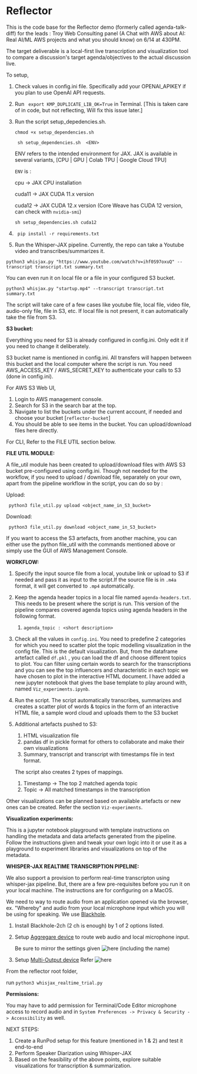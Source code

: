 # Reflector

This is the code base for the Reflector demo (formerly called agenda-talk-diff) for the leads : Troy Web Consulting panel (A Chat with AWS about AI: Real AI/ML AWS projects and what you should know) on 6/14 at 430PM.

The target deliverable is a local-first live transcription and visualization tool to compare a discussion's target agenda/objectives to the actual discussion live.

To setup, 

1) Check values in config.ini file. Specifically add your OPENAI_APIKEY if you plan to use OpenAI API requests.
2) Run ``` export KMP_DUPLICATE_LIB_OK=True``` in Terminal. [This is taken care of in code, but not reflecting, Will fix this issue later.]
3) Run the script setup_depedencies.sh.

    ``` chmod +x setup_dependencies.sh ```

    ``` sh setup_dependencies.sh  <ENV>```

    
   ENV refers to the intended environment for JAX. JAX is available in several variants, [CPU | GPU | Colab TPU | Google Cloud TPU]
   
   ```ENV``` is :
   
   cpu -> JAX CPU installation

   cuda11 -> JAX CUDA 11.x version

   cuda12 -> JAX CUDA 12.x version (Core Weave has CUDA 12 version, can check with ```nvidia-smi```)

    ```sh setup_dependencies.sh cuda12```

4) ``` pip install -r requirements.txt```


5) Run the Whisper-JAX pipeline. Currently, the repo can take a Youtube video and transcribes/summarizes it.

``` python3 whisjax.py "https://www.youtube.com/watch?v=ihf0S97oxuQ" --transcript transcript.txt summary.txt ```

You can even run it on local file or a file in your configured S3 bucket.

``` python3 whisjax.py "startup.mp4" --transcript transcript.txt summary.txt ```

The script will take care of a few cases like youtube file, local file, video file, audio-only file, 
file in S3, etc. If local file is not present, it can automatically take the file from S3.


**S3 bucket:**

Everything you need for S3 is already configured in config.ini. Only edit it if you need to change it deliberately.

S3 bucket name is mentioned in config.ini. All transfers will happen between this bucket and the local computer where the
script is run.  You need AWS_ACCESS_KEY / AWS_SECRET_KEY to authenticate your calls to S3 (done in config.ini).

For AWS S3 Web UI,
1) Login to AWS management console.
2) Search for S3 in the search bar at the top.
3) Navigate to list the buckets under the current account, if needed and choose your bucket [```reflector-bucket```]
4) You should be able to see items in the bucket. You can upload/download files here directly.


For CLI, 
Refer to the FILE UTIL section below.


**FILE UTIL MODULE:**

A file_util module has been created to upload/download files with AWS S3 bucket pre-configured using config.ini. 
Though not needed for the workflow, if you need to upload / download file, separately on your own, apart from the pipeline workflow in the script, you can do so by :

Upload:

``` python3 file_util.py upload <object_name_in_S3_bucket>```

Download:

``` python3 file_util.py download <object_name_in_S3_bucket>```

If you want to access the S3 artefacts, from another machine, you can either use the python file_util with the commands
mentioned above or simply use the GUI of AWS Management Console.

**WORKFLOW:**

1) Specify the input source file from a local, youtube link or upload to S3 if needed and pass it as input to the script.If the source file is in
   ```.m4a``` format, it will get converted to ```.mp4``` automatically.
2) Keep the agenda header topics in a local file named ```agenda-headers.txt```. This needs to be present where the script is run.
   This version of the pipeline compares covered agenda topics using agenda headers in the following format.
   1) ```agenda_topic : <short description>```
3) Check all the values in ```config.ini```. You need to predefine 2 categories for which you need to scatter plot the 
   topic modelling visualization in the config file. This is the default visualization. But, from the dataframe artefact called
   ```df.pkl``` , you can load the df and choose different topics to plot. You can filter using certain words to search for the
   transcriptions and you can see the top influencers and characteristic in each topic we have chosen to plot in the
   interactive HTML document. I have added a new jupyter notebook that gives the base template to play around with, named
   ```Viz_experiments.ipynb```.
4) Run the script. The script automatically transcribes, summarizes and creates a scatter plot of words & topics in the form of an interactive
HTML file, a sample word cloud and uploads them to the S3 bucket
5) Additional artefacts pushed to S3:
   1) HTML visualization file
   2) pandas df in pickle format for others to collaborate and make their own visualizations
   3) Summary, transcript and transcript with timestamps file in text format.

    The script also creates 2 types of mappings.
   1) Timestamp -> The top 2 matched agenda topic
   2) Topic -> All matched timestamps in the transcription
   
Other visualizations can be planned based on available artefacts or new ones can be created. Refer the section ```Viz-experiments```.



**Visualization experiments:**

This is a jupyter notebook playground with template instructions on handling the metadata and data artefacts generated from the
pipeline. Follow the instructions given and tweak your own logic into it or use it as a playground to experiment libraries and
visualizations on top of the metadata.

**WHISPER-JAX REALTIME TRANSCRIPTION PIPELINE:**

We also support a provision to perform real-time transcripton using whisper-jax pipeline. But, there are 
a few pre-requisites before you run it on your local machine. The instructions are for 
configuring on a MacOS.

We need to way to route audio from an application opened via the browser, ex. "Whereby" and audio from your local
microphone input which you will be using for speaking. We use [Blackhole](https://github.com/ExistentialAudio/BlackHole).

1) Install Blackhole-2ch (2 ch is enough) by 1 of 2 options listed.
2) Setup [Aggregare device](https://github.com/ExistentialAudio/BlackHole/wiki/Aggregate-Device) to route web audio and
   local microphone input.

   Be sure to mirror the settings given ![here](./images/aggregate_input.png) (including the name)
3) Setup [Multi-Output device](https://github.com/ExistentialAudio/BlackHole/wiki/Multi-Output-Device)
   Refer ![here](./images/multi-output.png)

From the reflector root folder, 

run ```python3 whisjax_realtime_trial.py```

**Permissions:**

You may have to add permission for Terminal/Code Editor microphone access to record audio and in
```System Preferences -> Privacy & Security -> Accessibility``` as well.

NEXT STEPS:


1) Create a RunPod setup for this feature (mentioned in 1 & 2) and test it end-to-end
2) Perform Speaker Diarization using Whisper-JAX
3) Based on the feasibility of the above points, explore suitable visualizations for transcription & summarization.
